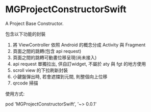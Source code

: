 # MGProjectConstructorSwift
A Project Base Constructor.

包含以下功能的封裝
1. 將 ViewController 依照 Android 的概念分成 Activity 與 Fragment
2. 頁面之間的跳轉(包含 api request)
3. 頁面之間的跳轉可動畫位移呈現(尚未接入)
4. api request 單獨拉出, 供自訂widget, 不屬於 aty 與 fgt 的地方使用
5. scroll view 的下拉刷新封裝
6. 小鍵盤彈出時, 若會遮擋到元間, 則整個向上位移
7. qrcode 掃描

使用方式:

pod 'MGProjectConstructorSwift', '~> 0.0.1'
